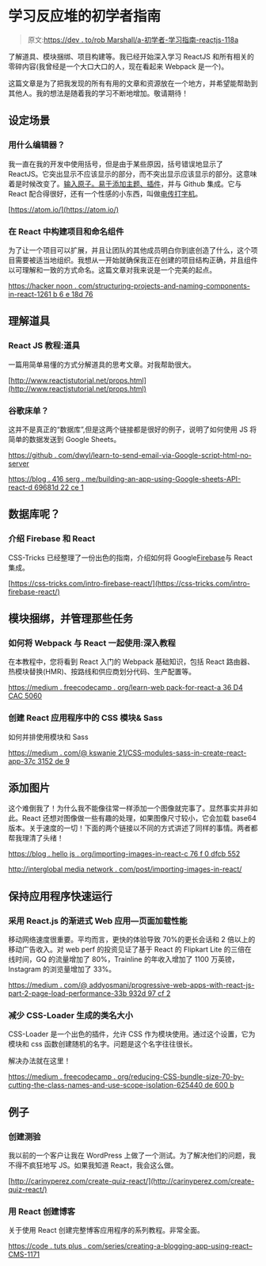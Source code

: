 # 学习反应堆的初学者指南

> 原文:[https://dev . to/rob Marshall/a-初学者-学习指南-reactjs-118a](https://dev.to/robmarshall/a-beginners-guide-to-learning-reactjs-118a)

了解道具、模块捆绑、项目构建等。我已经开始深入学习 ReactJS 和所有相关的零碎内容(我曾经是一个大口大口的人，现在看起来 Webpack 是一个)。

这篇文章是为了把我发现的所有有用的文章和资源放在一个地方，并希望能帮助到其他人。我的想法是随着我的学习不断地增加。敬请期待！

## 设定场景

### 用什么编辑器？

我一直在我的开发中使用括号，但是由于某些原因，括号错误地显示了 ReactJS。它突出显示不应该显示的部分，而不突出显示应该显示的部分。这意味着是时候改变了。[输入原子。易于添加主题、插件](http://thoughtsandstuff.com/atom-package-theme-setup/)，并与 Github 集成。它与 React 配合得很好，还有一个性感的小东西，叫做[电传打字机](https://teletype.atom.io/)。

[https://atom.io/](https://atom.io/)

### 在 React 中构建项目和命名组件

为了让一个项目可以扩展，并且让团队的其他成员明白你到底创造了什么，这个项目需要被适当地组织。我想从一开始就确保我正在创建的项目结构正确，并且组件以可理解和一致的方式命名。这篇文章对我来说是一个完美的起点。

[https://hacker noon . com/structuring-projects-and-naming-components-in-react-1261 b 6 e 18d 76](https://hackernoon.com/structuring-projects-and-naming-components-in-react-1261b6e18d76)

## 理解道具

### React JS 教程:道具

一篇用简单易懂的方式分解道具的思考文章。对我帮助很大。

[http://www.reactjstutorial.net/props.html](http://www.reactjstutorial.net/props.html)

### 谷歌床单？

这并不是真正的“数据库”,但是这两个链接都是很好的例子，说明了如何使用 JS 将简单的数据发送到 Google Sheets。

[https://github . com/dwyl/learn-to-send-email-via-Google-script-html-no-server](https://github.com/dwyl/learn-to-send-email-via-google-script-html-no-server)

[https://blog . 416 serg . me/building-an-app-using-Google-sheets-API-react-d 69681d 22 ce 1](https://blog.416serg.me/building-an-app-using-google-sheets-api-react-d69681d22ce1)

## 数据库呢？

### 介绍 Firebase 和 React

CSS-Tricks 已经整理了一份出色的指南，介绍如何将 Google[Firebase](https://firebase.google.com/)与 React 集成。

[https://css-tricks.com/intro-firebase-react/](https://css-tricks.com/intro-firebase-react/)

## 模块捆绑，并管理那些任务

### 如何将 Webpack 与 React 一起使用:深入教程

在本教程中，您将看到 React 入门的 Webpack 基础知识，包括 React 路由器、热模块替换(HMR)、按路线和供应商划分代码、生产配置等。

[https://medium . freecodecamp . org/learn-web pack-for-react-a 36 D4 CAC 5060](https://medium.freecodecamp.org/learn-webpack-for-react-a36d4cac5060)

### 创建 React 应用程序中的  CSS 模块& Sass

如何并排使用模块和 Sass

[https://medium . com/@ kswanie 21/CSS-modules-sass-in-create-react-app-37c 3152 de 9](https://medium.com/@kswanie21/css-modules-sass-in-create-react-app-37c3152de9)

## 添加图片

这个难倒我了！为什么我不能像往常一样添加一个图像就完事了。显然事实并非如此。React 还想对图像做一些有趣的处理，如果图像尺寸较小，它会加载 base64 版本。关于速度的一切！下面的两个链接以不同的方式讲述了同样的事情。两者都帮我理清了头绪！

[https://blog . hello js . org/importing-images-in-react-c 76 f 0 dfcb 552](https://blog.hellojs.org/importing-images-in-react-c76f0dfcb552)

[http://interglobal media network . com/post/importing-images-in-react/](http://interglobalmedianetwork.com/post/importing-images-in-react/)

## 保持应用程序快速运行

### 采用 React.js 的渐进式 Web 应用—页面加载性能

移动网络速度很重要。平均而言，更快的体验导致 70%的更长会话和 2 倍以上的移动广告收入。对 web perf 的投资见证了基于 React 的 Flipkart Lite 的三倍在线时间，GQ 的流量增加了 80%，Trainline 的年收入增加了 1100 万英镑，Instagram 的浏览量增加了 33%。

[https://medium . com/@ addyosmani/progressive-web-apps-with-react-js-part-2-page-load-performance-33b 932d 97 cf 2](https://medium.com/@addyosmani/progressive-web-apps-with-react-js-part-2-page-load-performance-33b932d97cf2)

### 减少 CSS-Loader 生成的类名大小

CSS-Loader 是一个出色的插件，允许 CSS 作为模块使用。通过这个设置，它为模块和 css 函数创建随机的名字。问题是这个名字往往很长。

解决办法就在这里！

[https://medium . freecodecamp . org/reducing-CSS-bundle-size-70-by-cutting-the-class-names-and-use-scope-isolation-625440 de 600 b](https://medium.freecodecamp.org/reducing-css-bundle-size-70-by-cutting-the-class-names-and-using-scope-isolation-625440de600b)

## 例子

### 创建测验

我以前的一个客户让我在 WordPress 上做了一个测试。为了解决他们的问题，我不得不疯狂地写 JS。如果我知道 React，我会这么做。

[http://carinyperez.com/create-quiz-react/](http://carinyperez.com/create-quiz-react/)

### 用 React 创建博客

关于使用 React 创建完整博客应用程序的系列教程。非常全面。

[https://code . tuts plus . com/series/creating-a-blogging-app-using-react–CMS-1171](https://code.tutsplus.com/series/creating-a-blogging-app-using-react--cms-1171)